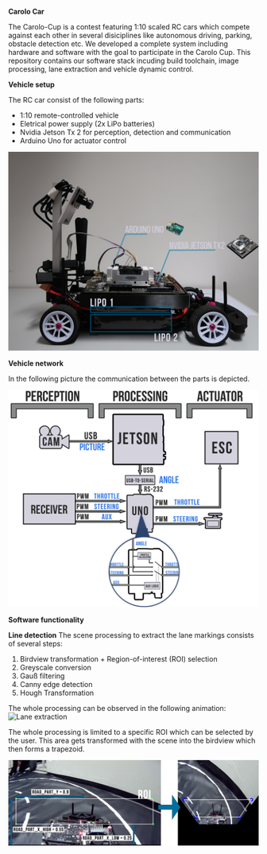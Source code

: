 **Carolo Car**

The Carolo-Cup is a contest featuring 1:10 scaled RC cars which compete against each other in several disiciplines like autonomous driving, parking, obstacle detection etc.
We developed a complete system including hardware and software with the goal to participate in the Carolo Cup.
This repository contains our software stack incuding build toolchain, image processing, lane extraction and vehicle dynamic control.


**Vehicle setup**

The RC car consist of the following parts:

- 1:10 remote-controlled vehicle
- Eletrical power supply (2x LiPo batteries)
- Nvidia Jetson Tx 2 for perception, detection and communication
- Arduino Uno for actuator control

![CaroloCar Setup](demo/vehicle_parts.jpg "Vehicle setup")


**Vehicle network**

In the following picture the communication between the parts is depicted.

![Communication Overview](demo/hardware_communication_zoom_eng.jpg "Communication Overview")


**Software functionality**

**Line detection** 
The scene processing to extract the lane markings consists of several steps:

1. Birdview transformation + Region-of-interest (ROI) selection
3. Greyscale conversion
4. Gauß filtering
5. Canny edge detection
6. Hough Transformation

The whole processing can be observed in the following animation:
![Lane extraction](demo/CaroloGif_100t_10fade.gif "Lane extraction")

The whole processing is limited to a specific ROI which can be selected by the user.
This area gets transformed with the scene into the birdview which then forms a trapezoid.

![ROI selection](demo/ROI+Birdview+Mask.png "ROI selection")
